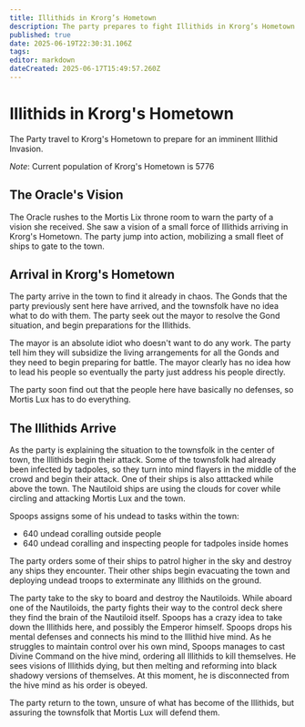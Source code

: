 ```yaml
---
title: Illithids in Krorg’s Hometown
description: The party prepares to fight Illithids in Krorg’s Hometown
published: true
date: 2025-06-19T22:30:31.106Z
tags: 
editor: markdown
dateCreated: 2025-06-17T15:49:57.260Z
---
```


# Illithids in Krorg's Hometown
The Party travel to Krorg's Hometown to prepare for an imminent Illithid Invasion.

*Note*: Current population of Krorg's Hometown is 5776

## The Oracle's Vision
The Oracle rushes to the Mortis Lix throne room to warn the party of a vision she received. She saw a vision of a small force of Illithids arriving in Krorg's Hometown. The party jump into action, mobilizing a small fleet of ships to gate to the town.

## Arrival in Krorg's Hometown
The party arrive in the town to find it already in chaos. The Gonds that the party previously sent here have arrived, and the townsfolk have no idea what to do with them. The party seek out the mayor to resolve the Gond situation, and begin preparations for the Illithids. 

The mayor is an absolute idiot who doesn't want to do any work. The party tell him they will subsidize the living arrangements for all the Gonds and they need to begin preparing for battle. The mayor clearly has no idea how to lead his people so eventually the party just address his people directly.

The party soon find out that the people here have basically no defenses, so Mortis Lux has to do everything. 


## The Illithids Arrive
As the party is explaining the situation to the townsfolk in the center of town, the Illithids begin their attack. Some of the townsfolk had already been infected by tadpoles, so they turn into mind flayers in the middle of the crowd and begin their attack. One of their ships is also atttacked while above the town. The Nautiloid ships are using the clouds for cover while circling and attacking Mortis Lux and the town.

Spoops assigns some of his undead to tasks within the town:
  - 640 undead coralling outside people
  - 640 undead coralling and inspecting people for tadpoles inside homes
  
  
The party orders some of their ships to patrol higher in the sky and destroy any ships they encounter. Their other ships begin evacuating the town and deploying undead troops to exterminate any Illithids on the ground. 

The party take to the sky to board and destroy the Nautiloids. While aboard one of the Nautiloids, the party fights their way to the control deck shere they find the brain of the Nautiloid itself. Spoops has a crazy idea to take down the Illithids here, and possibly the Emperor himself. Spoops drops his mental defenses and connects his mind to the Illithid hive mind. As he struggles to maintain control over his own mind, Spoops manages to cast Divine Command on the hive mind, ordering all Illithids to kill themselves. He sees visions of Illithids dying, but then melting and reforming into black shadowy versions of themselves. At this moment, he is disconnected from the hive mind as his order is obeyed. 

The party return to the town, unsure of what has become of the Illithids, but assuring the townsfolk that Mortis Lux will defend them.


